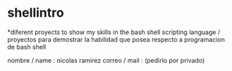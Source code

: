 # shellintro
*diferent proyects to show my skills in the bash shell scripting language /
proyectos para demostrar la habilidad que posea respecto a programacion de bash shell


nombre / name : nicolas ramirez
correo / mail : (pedirlo por privado)
